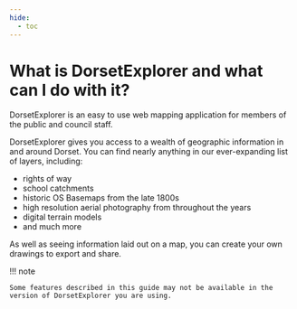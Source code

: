 ```yaml
---
hide:
  - toc
---
```

# What is DorsetExplorer and what can I do with it?

DorsetExplorer is an easy to use web mapping application for members of the public and council staff. 

DorsetExplorer gives you access to a wealth of geographic information in and around Dorset. You can find nearly anything in our ever-expanding list of layers, including:

* rights of way
* school catchments
* historic OS Basemaps from the late 1800s
* high resolution aerial photography from throughout the years
* digital terrain models 
* and much more

As well as seeing information laid out on a map, you can create your own drawings to export and share.

!!! note

    Some features described in this guide may not be available in the version of DorsetExplorer you are using.
